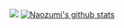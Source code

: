 ![](https://raw.githubusercontent.com/Naozumi520/profile-card/master/profile-summary-card-output/nord_bright/0-profile-details.svg)
[![Naozumi's github stats](https://github-readme-stats.vercel.app/api?username=Naozumi520)](https://github.com/Naozumi520/)
